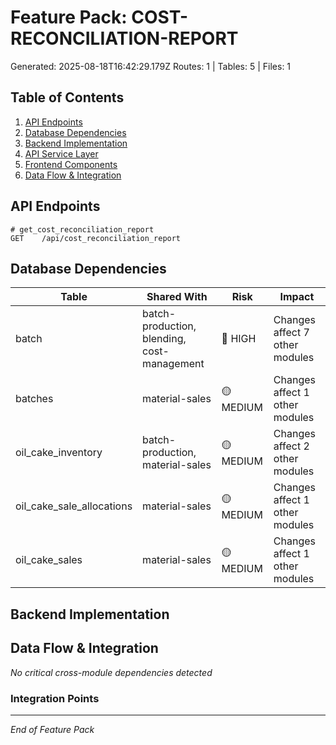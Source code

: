 # Feature Pack: COST-RECONCILIATION-REPORT
Generated: 2025-08-18T16:42:29.179Z
Routes: 1 | Tables: 5 | Files: 1

## Table of Contents
1. [API Endpoints](#api-endpoints)
2. [Database Dependencies](#database-dependencies)
3. [Backend Implementation](#backend-implementation)
4. [API Service Layer](#api-service-layer)
5. [Frontend Components](#frontend-components)
6. [Data Flow & Integration](#data-flow--integration)

## API Endpoints
```
# get_cost_reconciliation_report
GET    /api/cost_reconciliation_report
```

## Database Dependencies
| Table | Shared With | Risk | Impact |
|-------|-------------|------|--------|
| batch | batch-production, blending, cost-management | 🔴 HIGH | Changes affect 7 other modules |
| batches | material-sales | 🟡 MEDIUM | Changes affect 1 other modules |
| oil_cake_inventory | batch-production, material-sales | 🟡 MEDIUM | Changes affect 2 other modules |
| oil_cake_sale_allocations | material-sales | 🟡 MEDIUM | Changes affect 1 other modules |
| oil_cake_sales | material-sales | 🟡 MEDIUM | Changes affect 1 other modules |

## Backend Implementation

## Data Flow & Integration
*No critical cross-module dependencies detected*

### Integration Points

---
*End of Feature Pack*